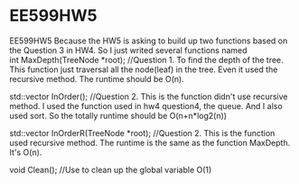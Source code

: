 # EE599HW5
EE599HW5
Because the HW5 is asking to build up two functions based on the Question 3 in HW4. So I just writed several functions named   
  int MaxDepth(TreeNode *root);                                //Question 1. To find the depth of the tree.  This function just traversal all the node(leaf) in the tree. Even it used the recursive method. The runtime should be O(n).
  
  
  
  std::vector<int> InOrder();  					//Question 2. This is the function didn't use recursive method.      I used the function used in hw4 question4, the queue. And I also used sort. So the totally runtime should be O(n+n*log2(n))
  
  
  
  std::vector<int> InOrderR(TreeNode *root);		//Question 2. This is the function used recursive method.	The runtime is the same as the function MaxDepth. It's O(n).
 
 
 
 void Clean();									//Use to clean up the global variable		O(1)
